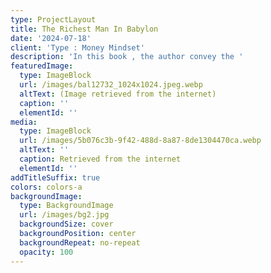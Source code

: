 ```yaml
---
type: ProjectLayout
title: The Richest Man In Babylon
date: '2024-07-18'
client: 'Type : Money Mindset'
description: 'In this book , the author convey the '
featuredImage:
  type: ImageBlock
  url: /images/bal12732_1024x1024.jpeg.webp
  altText: (Image retrieved from the internet)
  caption: ''
  elementId: ''
media:
  type: ImageBlock
  url: /images/5b076c3b-9f42-488d-8a87-8de1304470ca.webp
  altText: ''
  caption: Retrieved from the internet
  elementId: ''
addTitleSuffix: true
colors: colors-a
backgroundImage:
  type: BackgroundImage
  url: /images/bg2.jpg
  backgroundSize: cover
  backgroundPosition: center
  backgroundRepeat: no-repeat
  opacity: 100
---
```


